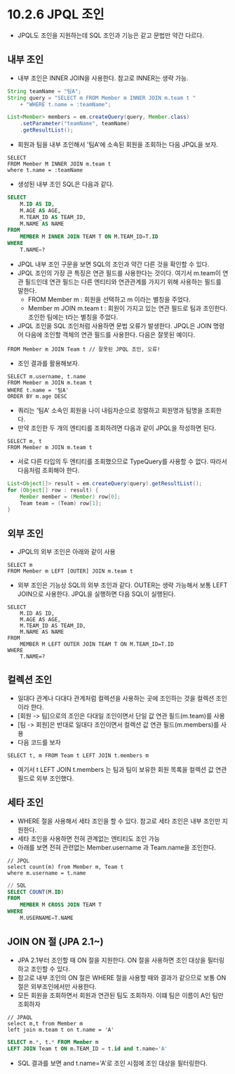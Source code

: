 # 10.2.6 JPQL 조인
- JPQL도 조인을 지원하는데 SQL 조인과 기능은 같고 문법만 약간 다르다.

## 내부 조인
- 내부 조인은 INNER JOIN을 사용한다. 참고로 INNER는 생략 가능.
```java
String teamName = "팀A";
String query = "SELECT m FROM Member m INNER JOIN m.team t " 
    + "WHERE t.name = :teamName";

List<Member> members = em.createQuery(query, Member.class)
    .setParameter("teamName", teamName)
    .getResultList();
```
- 회원과 팀을 내부 조인해서 '팀A'에 소속된 회원을 조회하는 다음 JPQL을 보자.
```jpaql
SELECT 
FROM Member M INNER JOIN m.team t
where t.name = :teamName
```
- 생성된 내부 조인 SQL은 다음과 같다.
```sql
SELECT
    M.ID AS ID,
    M.AGE AS AGE,
    M.TEAM_ID AS TEAM_ID,
    M.NAME AS NAME
FROM
    MEMBER M INNER JOIN TEAM T ON M.TEAM_ID=T.ID
WHERE
    T.NAME=?
```
- JPQL 내부 조인 구문을 보면 SQL의 조인과 약간 다른 것을 확인할 수 있다.
- JPQL 조인의 가장 큰 특징은 연관 필드를 사용한다는 것이다. 여기서 m.team이 연관 필드인데 연관 필드는 다른 엔티티와 연관관계를 가지기 위해 사용하는 필드를 말한다.
  - FROM Member m : 회원을 선택하고 m 이라는 별칭을 주었다.
  - Member m JOIN m.team t : 회원이 가지고 있는 연관 필드로 팀과 조인한다. 조인한 팀에는 t라는 별칭을 주었다.
- JPQL 조인을 SQL 조인처럼 사용하면 문법 오류가 발생한다. JPQL은 JOIN 명령어 다음에 조인할 객체의 연관 필드를 사용한다. 다음은 잘못된 예이다.
```jpaql
FROM Member m JOIN Team t // 잘못된 JPQL 조인, 오류!
```
- 조인 결과를 활용해보자.
```jpaql
SELECT m.username, t.name
FROM Member m JOIN m.team t
WHERE t.name = '팀A'
ORDER BY m.age DESC
```
- 쿼리는 '팀A' 소속인 회원을 나이 내림차순으로 정렬하고 회원명과 팀명을 조회한다.
- 만약 조인한 두 개의 엔티티를 조회하려면 다음과 같이 JPQL을 작성하면 된다.
```jpaql
SELECT m, t
FROM Member m JOIN m.team t
```
- 서로 다른 타입의 두 엔티티를 조회했으므로 TypeQuery를 사용할 수 없다. 따라서 다음처럼 조회해야 한다.
```java
List<Object[]> result = em.createQuery(query).getResultList();
for (Object[] row : result) {
    Member member = (Member) row[0];
	Team team = (Team) row[1];
}
```

## 외부 조인
- JPQL의 외부 조인은 아래와 같이 사용
```jpaql
SELECT m
FROM Member m LEFT [OUTER] JOIN m.team t
```
- 외부 조인은 기능상 SQL의 외부 조인과 같다. OUTER는 생략 가능해서 보통 LEFT JOIN으로 사용한다. JPQL을 실행하면 다음 SQL이 실행된다.
```jpaql
SELECT 
    M.ID AS ID,
    M.AGE AS AGE,
    M.TEAM_ID AS TEAM_ID,
    M.NAME AS NAME
FROM 
    MEMBER M LEFT OUTER JOIN TEAM T ON M.TEAM_ID=T.ID
WHERE 
    T.NAME=?
```

## 컬렉션 조인
- 일대다 관계나 다대다 관계처럼 컬렉션을 사용하는 곳에 조인하는 것을 컬렉션 조인이라 한다.
- [회원 -> 팀]으로의 조인은 다대일 조인이면서 단일 값 연관 필드(m.team)를 사용
- [팀 -> 회원]은 반대로 일대다 조인이면서 컬렉션 값 연관 필드(m.members)를 사용
- 다음 코드를 보자
```jpaql
SELECT t, m FROM Team t LEFT JOIN t.members m
```
- 여기서 t LEFT JOIN t.members 는 팀과 팀이 보유한 회원 목록을 컬렉션 값 연관 필드로 외부 조인했다.

## 세타 조인
- WHERE 절을 사용해서 세타 조인을 할 수 있다. 참고로 세타 조인은 내부 조인만 지원한다.
- 세타 조인을 사용하면 전혀 관계없는 엔티티도 조인 가능
- 아래를 보면 전혀 관련없는 Member.username 과 Team.name을 조인한다.
```jpaql
// JPQL
select count(m) from Member m, Team t
where m.username = t.name
```
```sql
// SQL
SELECT COUNT(M.ID)
FROM
    MEMBER M CROSS JOIN TEAM T
WHERE
    M.USERNAME=T.NAME
```

## JOIN ON 절 (JPA 2.1~)
- JPA 2.1부터 조인할 때 ON 절을 지원한다. ON 절을 사용하면 조인 대상을 필터링하고 조인할 수 있다. 
- 참고로 내부 조인의 ON 절은 WHERE 절을 사용할 때와 결과가 같으므로 보통 ON 절은 외부조인에서만 사용한다.
- 모든 회원을 조회하면서 회원과 연관된 팀도 조회하자. 이떄 팀은 이름이 A인 팀만 조회하자
```jpaql
// JPAQL
select m,t from Member m
left join m.team t on t.name = 'A'
```
```sql
SELECT m.*, t.* FROM Member m
LEFT JOIN Team t ON m.TEAM_ID = t.id and t.name='A'
```
- SQL 결과를 보면 and t.name='A'로 조인 시점에 조인 대상을 필터링한다.
